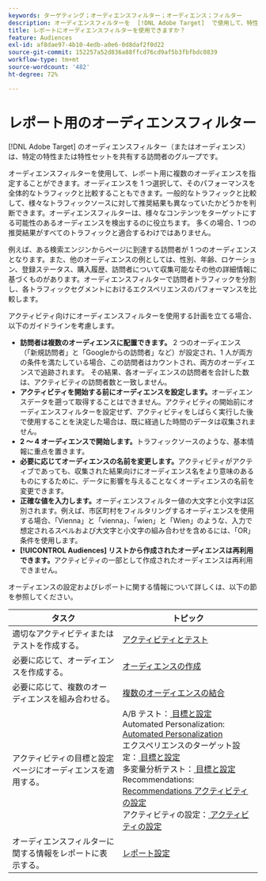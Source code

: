 ```yaml
---
keywords: ターゲティング；オーディエンスフィルター；オーディエンス；フィルター
description: オーディエンスフィルターを  [!DNL Adobe Target]  で使用して、特性を共有する訪問者のデータを表示する方法を説明します。
title: レポートにオーディエンスフィルターを使用できますか？
feature: Audiences
exl-id: af8dae97-4b10-4edb-a0e6-0d8daf2f0d22
source-git-commit: 152257a52d836a88ffcd76cd9af5b3fbfbdc0839
workflow-type: tm+mt
source-wordcount: '482'
ht-degree: 72%

---
```


# レポート用のオーディエンスフィルター

[!DNL Adobe Target] のオーディエンスフィルター（またはオーディエンス）は、特定の特性または特性セットを共有する訪問者のグループです。

オーディエンスフィルターを使用して、レポート用に複数のオーディエンスを指定することができます。オーディエンスを 1 つ選択して、そのパフォーマンスを全体的なトラフィックと比較することもできます。一般的なトラフィックと比較して、様々なトラフィックソースに対して推奨結果も異なっていたかどうかを判断できます。オーディエンスフィルターは、様々なコンテンツをターゲットにする可能性のあるオーディエンスを検出するのに役立ちます。 多くの場合、1 つの推奨結果がすべてのトラフィックと適合するわけではありません。

例えば、ある検索エンジンからページに到達する訪問者が 1 つのオーディエンスとなります。また、他のオーディエンスの例としては、性別、年齢、ロケーション、登録ステータス、購入履歴、訪問者について収集可能なその他の詳細情報に基づくものがあります。オーディエンスフィルターで訪問者トラフィックを分割し、各トラフィックセグメントにおけるエクスペリエンスのパフォーマンスを比較します。

アクティビティ向けにオーディエンスフィルターを使用する計画を立てる場合、以下のガイドラインを考慮します。

* **訪問者は複数のオーディエンスに配置できます。** 2 つのオーディエンス（「新規訪問者」と「Googleからの訪問者」など）が設定され、1 人が両方の条件を満たしている場合、この訪問者はカウントされ、両方のオーディエンスで追跡されます。 その結果、各オーディエンスの訪問者を合計した数は、アクティビティの訪問者数と一致しません。
* **アクティビティを開始する前にオーディエンスを設定します。**&#x200B;オーディエンスデータを遡って取得することはできません。アクティビティの開始前にオーディエンスフィルターを設定せず、アクティビティをしばらく実行した後で使用することを決定した場合は、既に経過した時間のデータは収集されません。
* **2 ～ 4 オーディエンスで開始します。**&#x200B;トラフィックソースのような、基本情報に重点を置きます。
* **必要に応じてオーディエンスの名前を変更します。**&#x200B;アクティビティがアクティブであっても、収集された結果向けにオーディエンス名をより意味のあるものにするために、データに影響を与えることなくオーディエンスの名前を変更できます。
* **正確な値を入力します。**&#x200B;オーディエンスフィルター値の大文字と小文字は区別されます。例えば、市区町村をフィルタリングするオーディエンスを使用する場合、「Vienna」と「vienna」、「wien」と「Wien」のような、入力で想定されるスペルおよび大文字と小文字の組み合わせを含めるには、「OR」条件を使用します。
* **[!UICONTROL Audiences] リストから作成されたオーディエンスは再利用できます。**&#x200B;アクティビティの一部として作成されたオーディエンスは再利用できません。

オーディエンスの設定およびレポートに関する情報について詳しくは、以下の節を参照してください。

| タスク | トピック |
|--- |--- |
| 適切なアクティビティまたはテストを作成する。 | [アクティビティとテスト](/help/main/c-intro/target-key-concepts.md) |
| 必要に応じて、オーディエンスを作成する。 | [オーディエンスの作成](/help/main/c-target/c-audiences/create-audience.md) |
| 必要に応じて、複数のオーディエンスを組み合わせる。 | [複数のオーディエンスの結合](/help/main/c-target/combining-multiple-audiences.md) |
| アクティビティの目標と設定ページにオーディエンスを適用する。 | A/B テスト：[ 目標と設定 ](/help/main/c-activities/t-test-ab/t-test-create-ab/ab-goals-and-settings.md)<br>Automated Personalization: [Automated Personalization](/help/main/c-activities/t-automated-personalization/automated-personalization.md)<br> エクスペリエンスのターゲット設定：[ 目標と設定 ](/help/main/c-activities/t-experience-target/t-xt-create/xt-goals-and-settings.md)<br> 多変量分析テスト：[ 目標と設定 ](/help/main/c-activities/c-multivariate-testing/t-create-multivariate-test/goals-and-settings.md)<br>Recommendations: [Recommendations アクティビティの設定 ](/help/main/c-recommendations/t-create-recs-activity/recs-activity-settings.md)<br> アクティビティの設定：[ アクティビティの設定 ](/help/main/c-activities/activity-settings.md) |
| オーディエンスフィルターに関する情報をレポートに表示する。 | [レポート設定](/help/main/c-reports/c-report-settings/report-settings.md) |
